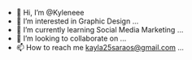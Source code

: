 - 👋 Hi, I’m @Kyleneee
- 👀 I’m interested in Graphic Design ...
- 🌱 I’m currently learning Social Media Marketing ...
- 💞️ I’m looking to collaborate on ...
- 📫 How to reach me kayla25saraos@gmail.com ...

<!---
Kyleneee/Kyleneee is a ✨ special ✨ repository because its `README.md` (this file) appears on your GitHub profile.
You can click the Preview link to take a look at your changes.
--->
